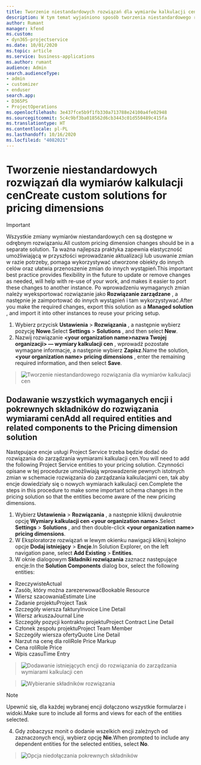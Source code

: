 ```yaml
---
title: Tworzenie niestandardowych rozwiązań dla wymiarów kalkulacji cen
description: W tym temat wyjaśniono sposób tworzenia niestandardowego rozwiązania podczas tworzenia niestandardowych wymiarów kalkulacji cen.
author: Rumant
manager: kfend
ms.custom:
- dyn365-projectservice
ms.date: 10/01/2020
ms.topic: article
ms.service: business-applications
ms.author: rumant
audience: Admin
search.audienceType:
- admin
- customizer
- enduser
search.app:
- D365PS
- ProjectOperations
ms.openlocfilehash: 3e437fce5b9f1fb330a713788e24100a4fe02948
ms.sourcegitcommit: 5c4c9bf3ba018562d6cb3443c01d550489c415fa
ms.translationtype: HT
ms.contentlocale: pl-PL
ms.lasthandoff: 10/16/2020
ms.locfileid: "4082021"
---
```

# <a name="create-custom-solutions-for-pricing-dimensions"></a><span data-ttu-id="566d3-103">Tworzenie niestandardowych rozwiązań dla wymiarów kalkulacji cen</span><span class="sxs-lookup"><span data-stu-id="566d3-103">Create custom solutions for pricing dimensions</span></span>

> [!IMPORTANT]
> <span data-ttu-id="566d3-104">Wszystkie zmiany wymiarów niestandardowych cen są dostępne w odrębnym rozwiązaniu.</span><span class="sxs-lookup"><span data-stu-id="566d3-104">All custom pricing dimension changes should be in a separate solution.</span></span> <span data-ttu-id="566d3-105">Ta ważna najlepsza praktyka zapewnia elastyczność umożliwiającą w przyszłości wprowadzanie aktualizacji lub usuwanie zmian w razie potrzeby, pomaga wykorzystywać utworzone obiekty do innych celów oraz ułatwia przenoszenie zmian do innych wystąpień.</span><span class="sxs-lookup"><span data-stu-id="566d3-105">This important best practice provides flexibility in the future to update or remove changes as needed, will help with re-use of your work, and makes it easier to port these changes to another instance.</span></span> <span data-ttu-id="566d3-106">Po wprowadzeniu wymaganych zmian należy wyeksportować rozwiązanie jako **Rozwiązanie zarządzane** , a następnie je zaimportować do innych wystąpień i tam wykorzystywać.</span><span class="sxs-lookup"><span data-stu-id="566d3-106">After you make the required changes, export this solution as a **Managed solution** , and import it into other instances to reuse your pricing setup.</span></span>

1. <span data-ttu-id="566d3-107">Wybierz przycisk **Ustawienia** > **Rozwiązania** , a następnie wybierz pozycję **Nowe**.</span><span class="sxs-lookup"><span data-stu-id="566d3-107">Select **Settings** > **Solutions** , and then select **New**.</span></span> 
2. <span data-ttu-id="566d3-108">Nazwij rozwiązanie **\<your organization name>nazwa Twojej organizacji> — wymiary kalkulacji cen** , wprowadź pozostałe wymagane informacje, a następnie wybierz **Zapisz**.</span><span class="sxs-lookup"><span data-stu-id="566d3-108">Name the solution, **\<your organization name> pricing dimensions** , enter the remaining required information, and then select **Save**.</span></span>

> ![Tworzenie niestandardowego rozwiązania dla wymiarów kalkulacji cen](media/Creation-of-custom-pricing-dimension-solution.PNG)
  
## <a name="add-all-required-entities-and-related-components-to-the-pricing-dimension-solution"></a><span data-ttu-id="566d3-110">Dodawanie wszystkich wymaganych encji i pokrewnych składników do rozwiązania wymiarami cen</span><span class="sxs-lookup"><span data-stu-id="566d3-110">Add all required entities and related components to the Pricing dimension solution</span></span>
<span data-ttu-id="566d3-111">Następujące encje usługi Project Service trzeba będzie dodać do rozwiązania do zarządzania wymiarami kalkulacji cen.</span><span class="sxs-lookup"><span data-stu-id="566d3-111">You will need to add the following Project Service entities to your pricing solution.</span></span> <span data-ttu-id="566d3-112">Czynności opisane w tej procedurze umożliwiają wprowadzenie pewnych istotnych zmian w schemacie rozwiązania do zarządzania kalkulacjami cen, tak aby encje dowiedziały się o nowych wymiarach kalkulacji cen.</span><span class="sxs-lookup"><span data-stu-id="566d3-112">Complete the steps in this procedure to make some important schema changes in the pricing solution so that the entities become aware of the new pricing dimensions.</span></span>

1. <span data-ttu-id="566d3-113">Wybierz **Ustawienia** > **Rozwiązania** , a następnie kliknij dwukrotnie opcję **Wymiary kalkulacji cen \<your organization name>**.</span><span class="sxs-lookup"><span data-stu-id="566d3-113">Select **Settings** > **Solutions** , and then double-click **\<your organization name> pricing dimensions**.</span></span> 
2. <span data-ttu-id="566d3-114">W Eksploratorze rozwiązań w lewym okienku nawigacji kliknij kolejno opcje **Dodaj istniejący** > **Encje**.</span><span class="sxs-lookup"><span data-stu-id="566d3-114">In Solution Explorer, on the left navigation pane, select **Add Existing** > **Entities**.</span></span>
3. <span data-ttu-id="566d3-115">W oknie dialogowym **Składniki rozwiązania** zaznacz następujące encje:</span><span class="sxs-lookup"><span data-stu-id="566d3-115">In the **Solution Components** dialog box, select the following entities:</span></span>

- <span data-ttu-id="566d3-116">Rzeczywiste</span><span class="sxs-lookup"><span data-stu-id="566d3-116">Actual</span></span>
- <span data-ttu-id="566d3-117">Zasób, który można zarezerwować</span><span class="sxs-lookup"><span data-stu-id="566d3-117">Bookable Resource</span></span>
- <span data-ttu-id="566d3-118">Wiersz szacowania</span><span class="sxs-lookup"><span data-stu-id="566d3-118">Estimate Line</span></span>
- <span data-ttu-id="566d3-119">Zadanie projektu</span><span class="sxs-lookup"><span data-stu-id="566d3-119">Project Task</span></span>
- <span data-ttu-id="566d3-120">Szczegóły wiersza faktury</span><span class="sxs-lookup"><span data-stu-id="566d3-120">Invoice Line Detail</span></span>
- <span data-ttu-id="566d3-121">Wiersz arkusza</span><span class="sxs-lookup"><span data-stu-id="566d3-121">Journal Line</span></span>
- <span data-ttu-id="566d3-122">Szczegóły pozycji kontraktu projektu</span><span class="sxs-lookup"><span data-stu-id="566d3-122">Project Contract Line Detail</span></span>
- <span data-ttu-id="566d3-123">Członek zespołu projektu</span><span class="sxs-lookup"><span data-stu-id="566d3-123">Project Team Member</span></span>
- <span data-ttu-id="566d3-124">Szczegóły wiersza oferty</span><span class="sxs-lookup"><span data-stu-id="566d3-124">Quote Line Detail</span></span>
- <span data-ttu-id="566d3-125">Narzut na cenę dla roli</span><span class="sxs-lookup"><span data-stu-id="566d3-125">Role Price Markup</span></span>
- <span data-ttu-id="566d3-126">Cena roli</span><span class="sxs-lookup"><span data-stu-id="566d3-126">Role Price</span></span> 
- <span data-ttu-id="566d3-127">Wpis czasu</span><span class="sxs-lookup"><span data-stu-id="566d3-127">Time Entry</span></span> 

> ![Dodawanie istniejących encji do rozwiązania do zarządzania wymiarami kalkulacji cen](media/Existing-entities-to-PD-solution.png)

> ![Wybieranie składników rozwiązania](media/Dimension-Components.png)

> [!NOTE]
> <span data-ttu-id="566d3-130">Upewnić się, dla każdej wybranej encji dołączono wszystkie formularze i widoki.</span><span class="sxs-lookup"><span data-stu-id="566d3-130">Make sure to include all forms and views for each of the entities selected.</span></span>

4. <span data-ttu-id="566d3-131">Gdy zobaczysz monit o dodanie wszelkich encji zależnych od zaznaczonych encji, wybierz opcję **Nie**.</span><span class="sxs-lookup"><span data-stu-id="566d3-131">When prompted to include any dependent entities for the selected entities, select **No**.</span></span>

> ![Opcja niedołączania pokrewnych składników](media/Do-not-include-required.png)


